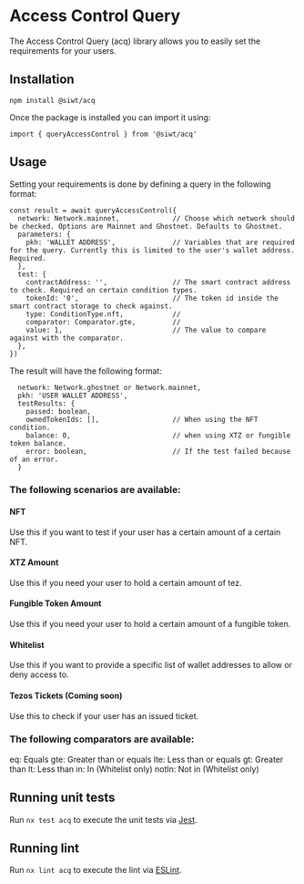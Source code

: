 # Access Control Query

The Access Control Query (acq) library allows you to easily set the requirements for your users.

## Installation

```
npm install @siwt/acq
```

Once the package is installed you can import it using:

```
import { queryAccessControl } from '@siwt/acq'
```

## Usage

Setting your requirements is done by defining a query in the following format:

```
const result = await queryAccessControl({
  network: Network.mainnet,             // Choose which network should be checked. Options are Mainnet and Ghostnet. Defaults to Ghostnet.
  parameters: {
    pkh: 'WALLET ADDRESS',              // Variables that are required for the query. Currently this is limited to the user's wallet address. Required.
  },
  test: {
    contractAddress: '',                // The smart contract address to check. Required on certain condition types.
    tokenId: '0',                       // The token id inside the smart contract storage to check against.
    type: ConditionType.nft,            //
    comparator: Comparator.gte,         //
    value: 1,                           // The value to compare against with the comparator.
  },
})
```

The result will have the following format:

```
  network: Network.ghostnet or Network.mainnet,
  pkh: 'USER WALLET ADDRESS',
  testResults: {
    passed: boolean,
    ownedTokenIds: [],                  // When using the NFT condition.
    balance: 0,                         // when using XTZ or fungible token balance.
    error: boolean,                     // If the test failed because of an error.
  }
```

### The following scenarios are available:

#### NFT

Use this if you want to test if your user has a certain amount of a certain NFT.

#### XTZ Amount

Use this if you need your user to hold a certain amount of tez.

#### Fungible Token Amount

Use this if you need your user to hold a certain amount of a fungible token.

#### Whitelist

Use this if you want to provide a specific list of wallet addresses to allow or deny access to.

#### Tezos Tickets (Coming soon)

Use this to check if your user has an issued ticket.

### The following comparators are available:

eq: Equals
gte: Greater than or equals
lte: Less than or equals
gt: Greater than
lt: Less than
in: In (Whitelist only)
notIn: Not in (Whitelist only)

## Running unit tests

Run `nx test acq` to execute the unit tests via [Jest](https://jestjs.io).

## Running lint

Run `nx lint acq` to execute the lint via [ESLint](https://eslint.org/).
